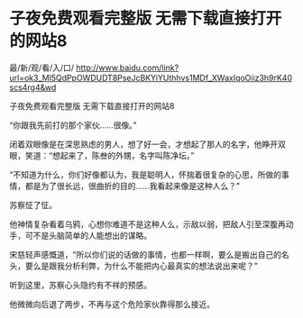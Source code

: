 # 子夜免费观看完整版 无需下载直接打开的网站8

最/新/观/看/入/口/ http://www.baidu.com/link?url=ok3_Ml5QdPpOWDUDT8PseJcBKYiYUthhvs1MDf_XWaxIqoOiiz3h9rK40scs4rg4&wd

子夜免费观看完整版 无需下载直接打开的网站8


“你跟我先前打的那个家伙……很像。”

闭着双眼像是在深思熟虑的男人，想了好一会，才想起了那人的名字，他睁开双眼，笑道：“想起来了，陈叁的外甥，名字叫陈净坛。”

“不知道为什么，你们好像都认为，我是聪明人，怀揣着很复杂的心思，所做的事情，都是为了很长远，很曲折的目的……我看起来像是这种人么？”

苏察怔了怔。

他神情复杂看着乌鸦，心想你难道不是这种人么，示敌以弱，把敌人引至深腹再动手，可不是头脑简单的人能想出的谋略。

宋慈轻声感慨道，“所以你们说的话做的事情，也都一样啊，要么是搬出自己的名头，要么是跟我分析利弊，为什么不能把内心最真实的想法说出来呢？”

听到这里，苏察心头隐约有不祥的预感。

他微微向后退了两步，不再与这个危险家伙靠得那么接近。
